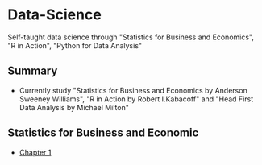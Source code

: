 # Data-Science
Self-taught data science through "Statistics for Business and Economics", "R in Action", "Python for Data Analysis"

## Summary 

* Currently study "Statistics for Business and Economics by Anderson Sweeney Williams", "R in Action by Robert I.Kabacoff" and "Head First Data Analysis by Michael Milton"

## Statistics for Business and Economic

* [Chapter 1](https://github.com/luludada/Data-Science/blob/master/Statistics%20for%20Business%20and%20Economics/chapter%201.md)
